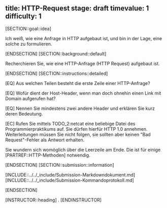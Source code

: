 title: HTTP-Request
stage: draft
timevalue: 1
difficulty: 1
---
[SECTION::goal::idea]

Ich weiß, wie eine Anfrage in HTTP aufgebaut ist, und bin in der Lage, eine solche zu formulieren.

[ENDSECTION]
[SECTION::background::default]

Recherchieren Sie, wie eine HTTP-Anfrage (HTTP Request) aufgebaut ist.

[ENDSECTION]
[SECTION::instructions::detailed]

[EQ] Aus welchen Teilen besteht die erste Zeile einer HTTP-Anfrage?

[EQ] Wofür dient der Host-Header, wenn man doch ohnehin einen Link mit Domain aufgerufen hat?

[EQ] Nennen Sie mindestens zwei andere Header und erklären Sie kurz deren Bedeutung. 

[EC] Rufen Sie mittels TODO_2:netcat eine beliebige Datei des Programmierpraktikums 
auf.
Sie dürfen hierfür HTTP 1.0 annehmen. Weiterleitungen müssen Sie nicht folgen, sie sollten
aber keinen "Bad Request"-Fehler als Antwort erhalten.

Sie wundern sich womöglich über die Leerzeile am Ende. Die ist für einige [PARTREF::HTTP-Methoden]
notwendig.

[ENDSECTION]
[SECTION::submission::information]

[INCLUDE::../../_include/Submission-Markdowndokument.md]
[INCLUDE::../../_include/Submission-Kommandoprotokoll.md]

[ENDSECTION]

[INSTRUCTOR::heading]
.
[ENDINSTRUCTOR]
